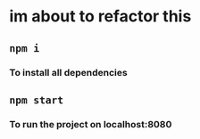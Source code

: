 # im about to refactor this

## `npm i`

### To install all dependencies

## `npm start`

### To run the project on localhost:8080

